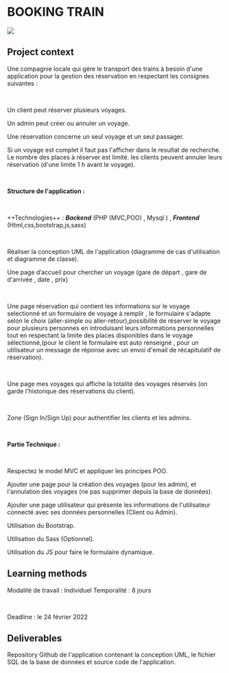 # BOOKING TRAIN

<div style="display=flex;flex-diretion:row;justify-content: center; align-items: center" ><img src="[public/assets/home_thumb.svg](https://thumbs.dreamstime.com/b/book-train-ticket-online-concept-idea-travel-tourism-planning-trip-online-buy-ticket-train-app-vector-167141646.jpg)"></img></div>

<div class="sc-7lcum6-0 edCusw"><h2 class="ekeyz-0 dPTSJD">Project context</h2><div><div><p class="ekeyz-0 jasXoh">Une compagnie locale qui gére le transport des trains à besoin d'une application pour la gestion des réservation en respectant les consignes suivantes :</p>
<p class="ekeyz-0 jasXoh">​</p>
<p class="ekeyz-0 jasXoh">Un client peut réserver plusieurs voyages.</p>
<p class="ekeyz-0 jasXoh">Un admin peut créer ou annuler un voyage.</p>
<p class="ekeyz-0 jasXoh">Une réservation concerne un seul voyage et un seul passager.</p>
<p class="ekeyz-0 jasXoh">Si un voyage est complet il faut pas l'afficher dans le resultat de recherche. Le nombre des places à réserver est limité. les clients peuvent annuler leurs réservation (d'une limite 1 h avant le voyage).</p>
<p class="ekeyz-0 jasXoh">​</p>
<p class="ekeyz-0 jasXoh"><b>Structure de l'application :</b></p>
<p class="ekeyz-0 jasXoh">​</p>
<p class="ekeyz-0 jasXoh">++Technologies++ : <i><b>Backend</b></i> (PHP (MVC,POO) , Mysql ) , <i><b>Frontend</b></i> (Html,css,bootstrap,js,sass)</p>
<p class="ekeyz-0 jasXoh">​</p>
<p class="ekeyz-0 jasXoh">Réaliser la conception UML de l'application (diagramme de cas d'utilisation et diagramme de classe).</p>
<p class="ekeyz-0 jasXoh">Une page d’accueil pour chercher un voyage (gare de départ , gare de d'arrivée , date , prix)</p>
<p class="ekeyz-0 jasXoh">​</p>
<p class="ekeyz-0 jasXoh">Une page réservation qui contient les informations sur le voyage selectionné et un formulaire de voyage à remplir , le formulaire s'adapte selon le choix (aller-simple ou aller-retour),possibilité de réserver le voyage pour plusieurs personnes en introduisant leurs informations personnelles tout en respectant la limite des places disponibles dans le voyage sélectionné,(pour le client le formulaire est auto renseigné , pour un utilisateur un message de réponse avec un envoi d'email de récapitulatif de réservation).</p>
<p class="ekeyz-0 jasXoh">​</p>
<p class="ekeyz-0 jasXoh">Une page mes voyages qui affiche la totalité des voyages réservés (on garde l'historique des réservations du client).</p>
<p class="ekeyz-0 jasXoh">​</p>
<p class="ekeyz-0 jasXoh">Zone (Sign In/Sign Up) pour authentifier les clients et les admins.</p>
<p class="ekeyz-0 jasXoh">​</p>
<p class="ekeyz-0 jasXoh"><b>Partie Technique :</b></p>
<p class="ekeyz-0 jasXoh">​</p>
<p class="ekeyz-0 jasXoh">Respectez le model MVC et appliquer les principes POO.</p>
<p class="ekeyz-0 jasXoh">Ajouter une page pour la création des voyages (pour les admin), et l'annulation des voyages (ne pas supprimer depuis la base de données).</p>
<p class="ekeyz-0 jasXoh">Ajouter une page utilisateur qui présente les informations de l'utilisateur connecté avec ses données personnelles (Client ou Admin).</p>
<p class="ekeyz-0 jasXoh">Utilisation du Bootstrap.</p>
<p class="ekeyz-0 jasXoh">Utilisation du Sass (Optionnel).</p>
<p class="ekeyz-0 jasXoh">Utilisation du JS pour faire le formulaire dynamique.</p>
</div></div></div>

<div class="sc-7lcum6-0 edCusw"><h2 class="ekeyz-0 dPTSJD">Learning methods</h2><div><div><p class="ekeyz-0 jasXoh">Modalité de travail : Individuel Temporalité : 8 jours</p>
<p class="ekeyz-0 jasXoh">​</p>
<p class="ekeyz-0 jasXoh">Deadline : le 24 février 2022</p>
</div></div></div>

<div class="sc-7lcum6-0 edCusw"><h2 class="ekeyz-0 dPTSJD">Deliverables</h2><p class="ekeyz-0 jasXoh">Repository  Github de l'application contenant la conception UML, le fichier SQL de la base de données et source code de l'application.</p></div>
